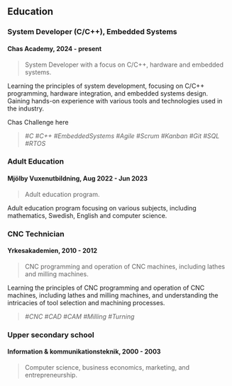 ## Education

### System Developer (C/C++), Embedded Systems

#### Chas Academy, 2024 - present

> System Developer with a focus on C/C++, hardware and embedded systems.

Learning the principles of system development, focusing on C/C++ programming, hardware integration, and embedded systems design. Gaining hands-on experience with various tools and technologies used in the industry.

Chas Challenge here

> _#C_ _#C++_ _#EmbeddedSystems_ _#Agile_ _#Scrum_ _#Kanban_ _#Git_ _#SQL_ _#RTOS_

### Adult Education

#### Mjölby Vuxenutbildning, Aug 2022 - Jun 2023

> Adult education program.

Adult education program focusing on various subjects, including mathematics, Swedish, English and computer science.

### CNC Technician

#### Yrkesakademien, 2010 - 2012

> CNC programming and operation of CNC machines, including lathes and milling machines.

Learning the principles of CNC programming and operation of CNC machines, including lathes and milling machines, and understanding the intricacies of tool selection and machining processes.

> _#CNC_ _#CAD_ _#CAM_ _#Milling_ _#Turning_

### Upper secondary school

#### Information & kommunikationsteknik, 2000 - 2003

> Computer science, business economics, marketing, and entrepreneurship.

